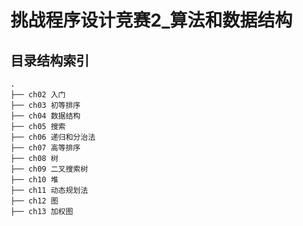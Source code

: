 # 挑战程序设计竞赛2_算法和数据结构  

## 目录结构索引  

```
.
├── ch02 入门
├── ch03 初等排序
├── ch04 数据结构
├── ch05 搜索
├── ch06 递归和分治法
├── ch07 高等排序
├── ch08 树
├── ch09 二叉搜索树
├── ch10 堆
├── ch11 动态规划法
├── ch12 图
├── ch13 加权图

```
